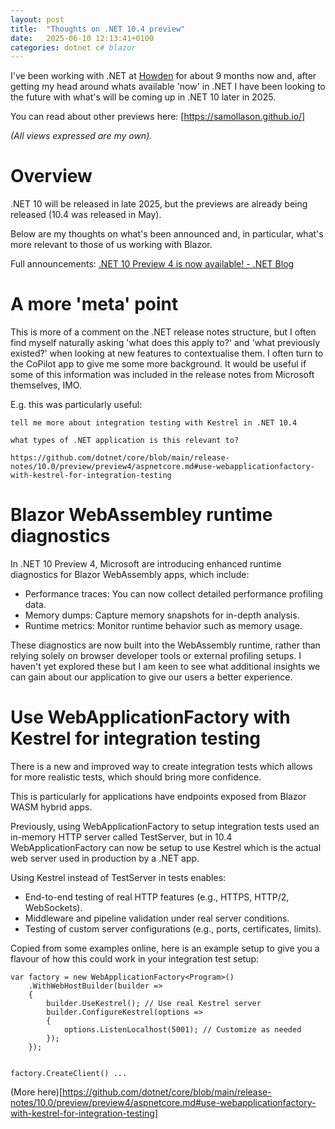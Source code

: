 ```yaml
---
layout: post
title:  "Thoughts on .NET 10.4 preview"
date:   2025-06-10 12:13:41+0100
categories: dotnet c# blazor
---
```


I've been working with .NET at [Howden](https://www.howdengroup.com/uk-en) for about 9 months now and, after getting my head around whats available 'now' in .NET I have been looking to the future with what's will be coming up in .NET 10 later in 2025.

You can read about other previews here: [https://samollason.github.io/]

*(All views expressed are my own).*

# Overview

.NET 10 will be released in late 2025, but the previews are already being released (10.4 was released in May).

Below are my thoughts on what's been announced and, in particular, what's more relevant to those of us working with Blazor.

Full announcements: [.NET 10 Preview 4 is now available! - .NET Blog](https://devblogs.microsoft.com/dotnet/dotnet-10-preview-4/)


# A more 'meta' point

This is more of a comment on the .NET release notes structure, but I often find myself naturally asking 'what does this apply to?' and 'what previously existed?' when looking at new features to contextualise them. I often turn to the CoPilot app to give me some more background. It would be useful if some of this information was included in the release notes from Microsoft themselves, IMO.

E.g. this was particularly useful:

```
tell me more about integration testing with Kestrel in .NET 10.4

what types of .NET application is this relevant to?

https://github.com/dotnet/core/blob/main/release-notes/10.0/preview/preview4/aspnetcore.md#use-webapplicationfactory-with-kestrel-for-integration-testing
```

# Blazor WebAssembley runtime diagnostics

In .NET 10 Preview 4, Microsoft are introducing enhanced runtime diagnostics for Blazor WebAssembly apps, which include:

* Performance traces: You can now collect detailed performance profiling data.
* Memory dumps: Capture memory snapshots for in-depth analysis.
* Runtime metrics: Monitor runtime behavior such as memory usage.

These diagnostics are now built into the WebAssembly runtime, rather than relying solely on browser developer tools or external profiling setups. I haven't yet explored these but I am keen to see what additional insights we can gain about our application to give our users a better experience.

# Use WebApplicationFactory with Kestrel for integration testing

There is a new and improved way to create integration tests which allows for more realistic tests, which should bring more confidence.

This is particularly for applications have endpoints exposed from Blazor WASM hybrid apps.

Previously, using WebApplicationFactory to setup integration tests used an in-memory HTTP server called TestServer, but in 10.4 WebApplicationFactory can now be setup to use Kestrel which is the actual web server used in production by a .NET app.

Using Kestrel instead of TestServer in tests enables:

* End-to-end testing of real HTTP features (e.g., HTTPS, HTTP/2, WebSockets).
* Middleware and pipeline validation under real server conditions.
* Testing of custom server configurations (e.g., ports, certificates, limits).

Copied from some examples online, here is an example setup to give you a flavour of how this could work in your integration test setup:

```
var factory = new WebApplicationFactory<Program>()
    .WithWebHostBuilder(builder =>
    {
        builder.UseKestrel(); // Use real Kestrel server
        builder.ConfigureKestrel(options =>
        {
            options.ListenLocalhost(5001); // Customize as needed
        });
    });


factory.CreateClient() ...
```

(More here)[https://github.com/dotnet/core/blob/main/release-notes/10.0/preview/preview4/aspnetcore.md#use-webapplicationfactory-with-kestrel-for-integration-testing]